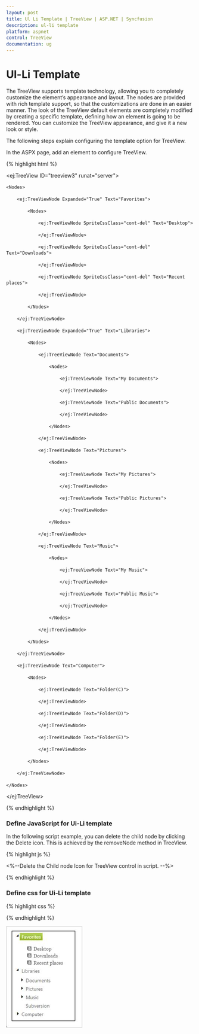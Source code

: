 ```yaml
---
layout: post
title: Ul Li Template | TreeView | ASP.NET | Syncfusion
description: ul-li template
platform: aspnet
control: TreeView
documentation: ug
---
```


# Ul-Li Template

The TreeView supports template technology, allowing you to completely customize the element’s appearance and layout. The nodes are provided with rich template support, so that the customizations are done in an easier manner. The look of the TreeView default elements are completely modified by creating a specific template, defining how an element is going to be rendered. You can customize the TreeView appearance, and give it a new look or style. 

The following steps explain configuring the template option for TreeView.

In the ASPX page, add an element to configure TreeView.

{% highlight html %}

<ej:TreeView ID="treeview3" runat="server">

    <Nodes>

        <ej:TreeViewNode Expanded="True" Text="Favorites">

            <Nodes>

                <ej:TreeViewNode SpriteCssClass="cont-del" Text="Desktop">

                </ej:TreeViewNode>

                <ej:TreeViewNode SpriteCssClass="cont-del" Text="Downloads">

                </ej:TreeViewNode>

                <ej:TreeViewNode SpriteCssClass="cont-del" Text="Recent places">

                </ej:TreeViewNode>

            </Nodes>

        </ej:TreeViewNode>

        <ej:TreeViewNode Expanded="True" Text="Libraries">

            <Nodes>

                <ej:TreeViewNode Text="Documents">

                    <Nodes>

                        <ej:TreeViewNode Text="My Documents">

                        </ej:TreeViewNode>

                        <ej:TreeViewNode Text="Public Documents">

                        </ej:TreeViewNode>

                    </Nodes>

                </ej:TreeViewNode>

                <ej:TreeViewNode Text="Pictures">

                    <Nodes>

                        <ej:TreeViewNode Text="My Pictures">

                        </ej:TreeViewNode>

                        <ej:TreeViewNode Text="Public Pictures">

                        </ej:TreeViewNode>

                    </Nodes>

                </ej:TreeViewNode>

                <ej:TreeViewNode Text="Music">

                    <Nodes>

                        <ej:TreeViewNode Text="My Music">

                        </ej:TreeViewNode>

                        <ej:TreeViewNode Text="Public Music">

                        </ej:TreeViewNode>

                    </Nodes>

                </ej:TreeViewNode>

            </Nodes>

        </ej:TreeViewNode>

        <ej:TreeViewNode Text="Computer">

            <Nodes>

                <ej:TreeViewNode Text="Folder(C)">

                </ej:TreeViewNode>

                <ej:TreeViewNode Text="Folder(D)">

                </ej:TreeViewNode>

                <ej:TreeViewNode Text="Folder(E)">

                </ej:TreeViewNode>

            </Nodes>

        </ej:TreeViewNode>

    </Nodes>

</ej:TreeView>

{% endhighlight %}



### Define JavaScript for Ui-Li template

In the following script example, you can delete the child node by clicking the Delete icon. This is achieved by the removeNode method in TreeView.

{% highlight js %}

<%--Delete the Child node Icon for TreeView control in script. --%>

<script type="text/javascript">

    $(function () {

        var treeObj = $("#<%=treeview.ClientID%>").data("ejTreeView");

        $("#<%=treeview.ClientID%>").find(".cont-del").bind("click", function (e) {

            treeObj.removeNode($(e.target).parents("li").first());

        });

    });

</script>

{% endhighlight %}


### Define css for Ui-Li template 

{% highlight css %}

<style class="cssStyles">

    .cont-details

    {

        margin-top: 10px;

        margin-left: 10px;

        font-size: 13px;

        font-family: Georgia;

        color: black;

        width: 100px;

        text-align: left;

    }

    .cont-del

    {

        background: url("../images/treeview/remove-icon.png") no-repeat 50% 50%;

        width: 12px;

        height: 12px;

        display: inline-block;

        cursor: pointer;

    }

</style>

{% endhighlight %}

![](Ul-Li-Template_images/Ul-Li-Template_img1.png) 